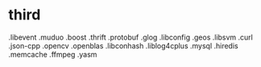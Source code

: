 # third

.libevent
.muduo
.boost
.thrift
.protobuf
.glog
.libconfig
.geos
.libsvm
.curl
.json-cpp
.opencv
.openblas
.libconhash
.liblog4cplus
.mysql
.hiredis
.memcache
.ffmpeg .yasm
